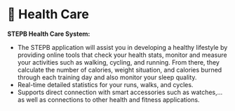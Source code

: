 # 💚 Health Care



**STEPB Health Care System:**

* The STEPB application will assist you in developing a healthy lifestyle by providing online tools that check your health stats, monitor and measure your activities such as walking, cycling, and running. From there, they calculate the number of calories, weight situation, and calories burned through each training day and also monitor your sleep quality.
* Real-time detailed statistics for your runs, walks, and cycles.
* Supports direct connection with smart accessories such as watches,... as well as connections to other health and fitness applications.

